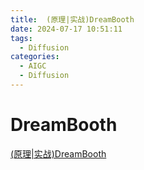 ```yaml
---
title:  (原理|实战)DreamBooth
date: 2024-07-17 10:51:11
tags:
  - Diffusion
categories: 
  - AIGC
  - Diffusion 
---
```


<p></p>
<!-- more -->


# DreamBooth
[(原理|实战)DreamBooth](https://candied-skunk-1ca.notion.site/DreamBooth-d591acda472a49c7a189009a53addd24?pvs=4)